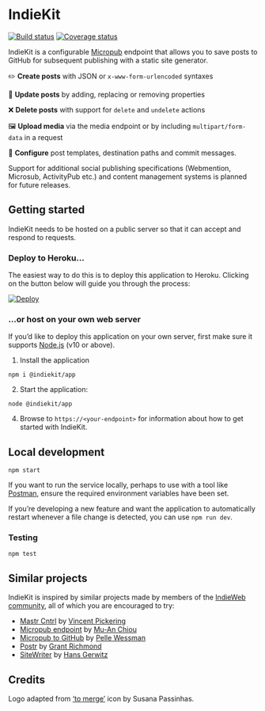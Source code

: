 # IndieKit

[![Build status](https://github.com/paulrobertlloyd/indiekit/workflows/build/badge.svg)](https://github.com/paulrobertlloyd/indiekit/actions) [![Coverage status](https://coveralls.io/repos/github/paulrobertlloyd/indiekit/badge.svg?branch=master)](https://coveralls.io/github/paulrobertlloyd/indiekit?branch=master)

IndieKit is a configurable [Micropub](https://www.w3.org/TR/micropub/) endpoint that allows you to save posts to GitHub for subsequent publishing with a static site generator.

✏️ **Create posts** with JSON or `x-www-form-urlencoded` syntaxes

🔄 **Update posts** by adding, replacing or removing properties

❌ **Delete posts** with support for `delete` and `undelete` actions

🖼 **Upload media** via the media endpoint or by including `multipart/form-data` in a request

🌈 **Configure** post templates, destination paths and commit messages.

Support for additional social publishing specifications (Webmention, Microsub, ActivityPub etc.) and content management systems is planned for future releases.

## Getting started

IndieKit needs to be hosted on a public server so that it can accept and respond to requests.

### Deploy to Heroku…

The easiest way to do this is to deploy this application to Heroku. Clicking on the button below will guide you through the process:

[![Deploy](https://www.herokucdn.com/deploy/button.svg)](https://heroku.com/deploy?template=https://github.com/paulrobertlloyd/indiekit/tree/v0.1.0)

### …or host on your own web server

If you’d like to deploy this application on your own server, first make sure it supports [Node.js](https://nodejs.org) (v10 or above).

1. Install the application

  ```
  npm i @indiekit/app
  ```

2. Start the application:

  ```
  node @indiekit/app
  ```

4. Browse to `https://<your-endpoint>` for information about how to get started with IndieKit.

## Local development

```
npm start
```

If you want to run the service locally, perhaps to use with a tool like [Postman](https://www.getpostman.com/), ensure the required environment variables have been set.

If you’re developing a new feature and want the application to automatically restart whenever a file change is detected, you can use `npm run dev`.

### Testing

```
npm test
```

## Similar projects

IndieKit is inspired by similar projects made by members of the [IndieWeb community](https://indieweb.org), all of which you are encouraged to try:

* [Mastr Cntrl](https://github.com/vipickering/mastr-cntrl) by [Vincent Pickering](https://vincentp.me)
* [Micropub endpoint](https://github.com/muan/micropub-endpoint) by [Mu-An Chiou](https://muan.co)
* [Micropub to GitHub](https://github.com/voxpelli/webpage-micropub-to-github) by [Pelle Wessman](https://kodfabrik.se)
* [Postr](https://github.com/grantcodes/postr) by [Grant Richmond](https://grant.codes)
* [SiteWriter](https://github.com/gerwitz/sitewriter) by [Hans Gerwitz](https://hans.gerwitz.com)

## Credits

Logo adapted from [‘to merge’](https://www.toicon.com/icons/afiado_merge) icon by Susana Passinhas.
